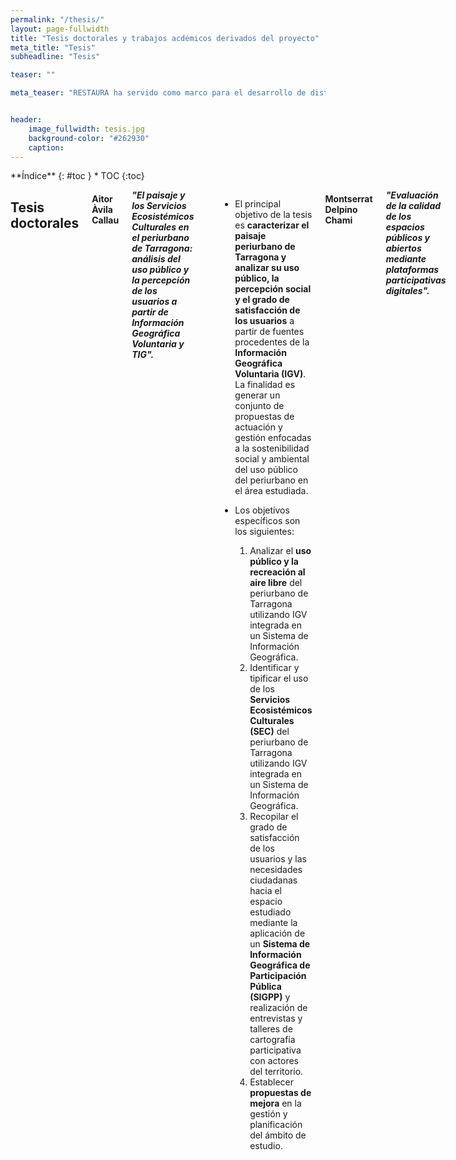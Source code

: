 ```yaml
---
permalink: "/thesis/"
layout: page-fullwidth
title: "Tesis doctorales y trabajos acdémicos derivados del proyecto"
meta_title: "Tesis"
subheadline: "Tesis"

teaser: ""

meta_teaser: "RESTAURA ha servido como marco para el desarrollo de distintos trabajos..."


header:
    image_fullwidth: tesis.jpg
    background-color: "#262930"
    caption: 
---
```


<!--more-->

<div class="row">
<div class="medium-4 medium-push-8 columns" markdown="1">
<div class="panel radius" markdown="1">
**Índice**
{: #toc }
*  TOC
{:toc}
</div>
</div><!-- /.medium-4.columns -->



<div class="medium-8 medium-pull-4 columns" markdown="1">



## Tesis doctorales

#### Aitor Àvila Callau
    
___"El paisaje y los Servicios Ecosistémicos Culturales en el periurbano de Tarragona: análisis del uso público y la percepción de los usuarios a partir de Información Geográfica Voluntaria y TIG".___

~~~
Directores: Dra. Yolanda Pérez Albert, Dr. Joan Alberich González
~~~

- El principal objetivo de la tesis es __caracterizar el paisaje periurbano de Tarragona y analizar su uso público, la percepción social y el grado de satisfacción de los usuarios__ a partir de fuentes procedentes de la __Información Geográfica Voluntaria (IGV)__. La finalidad es generar un conjunto de propuestas de actuación y gestión enfocadas a la sostenibilidad social y ambiental del uso público del periurbano en el área estudiada.
    
- Los objetivos específicos son los siguientes: 
    1. Analizar el __uso público y la recreación al aire libre__ del periurbano de Tarragona utilizando IGV integrada en un Sistema de Información Geográfica.
    2. Identificar y tipificar el uso de los __Servicios Ecosistémicos Culturales (SEC)__ del periurbano de Tarragona utilizando IGV integrada en un Sistema de Información Geográfica.
    3. Recopilar el grado de satisfacción de los usuarios y las necesidades ciudadanas hacia el espacio estudiado mediante la aplicación de un __Sistema de Información Geográfica de Participación Pública (SIGPP)__ y realización de entrevistas y talleres de cartografía participativa con actores del territorio.
    4. Establecer __propuestas de mejora__ en la gestión y planificación del ámbito de estudio.
    
    
#### Montserrat Delpino Chami
    
___"Evaluación de la calidad de los espacios públicos y abiertos mediante plataformas participativas digitales".___

~~~
Directora: Dra. Yolanda Pérez Albert
~~~
    
Los métodos para evaluar la calidad del entorno urbano considerando la percepción de la ciudadanía han sido históricamente divergentes e imprecisos. No obstante, el surgimiento de recientes plataformas digitales, como __aplicaciones móviles (apps) o Sistemas de Información Geográfica de Participación Pública (PPGIS)__, han abierto nuevas líneas de experimentación e investigación, ofreciendo la posibilidad de __renovar los canales de comunicación entre ciudadanía e instituciones__.   
Desde esta base, el estudio propone __sistematizar indicadores perceptuales para evaluar participativamente la calidad de espacios públicos y abiertos (EPAs)__, y aplicar la metodología al estudio de casos, aprovechando los beneficios de las nuevas plataformas participativas digitales (DPPs).
La investigación considera evaluar perceptualmente los EPAs de dos ciudades hispanohablantes, en el norte y sur global; lo que permitirá experimentar __nuevas herramientas de gestión urbana__, en zonas __donde se ha diagnosticado mayor carencia__ de este tipo de innovaciones.
       
    
#### Edgar Bustamante Picón

___...___

~~~
Directores: Dra. Yolanda Pérez Albert, Dr. Joan Alberich González
~~~
    
    
    
    
</div><!-- /.medium-8.columns -->
</div><!-- /.row -->

